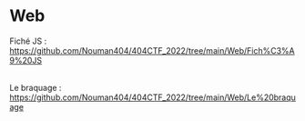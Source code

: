 # Web

Fiché JS :</br>
https://github.com/Nouman404/404CTF_2022/tree/main/Web/Fich%C3%A9%20JS</br></br>

Le braquage :</br>
https://github.com/Nouman404/404CTF_2022/tree/main/Web/Le%20braquage
